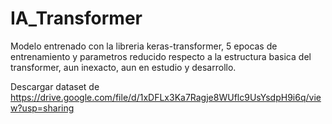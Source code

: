 # IA_Transformer
Modelo entrenado con la libreria keras-transformer, 5 epocas de entrenamiento y parametros reducido respecto a la estructura basica del transformer, aun inexacto, aun en estudio y desarrollo.


Descargar dataset de https://drive.google.com/file/d/1xDFLx3Ka7Ragje8WUflc9UsYsdpH9i6q/view?usp=sharing
